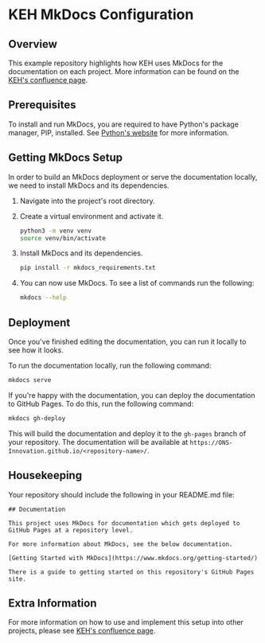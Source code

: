 # KEH MkDocs Configuration
## Overview
This example repository highlights how KEH uses MkDocs for the documentation on each project. More information can be found on the [KEH's confluence page](https://confluence.ons.gov.uk/pages/viewpage.action?pageId=225098833).

## Prerequisites

To install and run MkDocs, you are required to have Python's package manager, PIP, installed. See [Python's website](https://www.python.org/) for more information. 

## Getting MkDocs Setup

In order to build an MkDocs deployment or serve the documentation locally, we need to install MkDocs and its dependencies.

1. Navigate into the project's root directory.

2. Create a virtual environment and activate it.

    ```bash
    python3 -m venv venv
    source venv/bin/activate
    ```

2. Install MkDocs and its dependencies.

    ```bash
    pip install -r mkdocs_requirements.txt
    ```

3. You can now use MkDocs. To see a list of commands run the following:

    ```bash
    mkdocs --help
    ```

## Deployment

Once you've finished editing the documentation, you can run it locally to see how it looks.

To run the documentation locally, run the following command:

```bash
mkdocs serve
```

If you're happy with the documentation, you can deploy the documentation to GitHub Pages. To do this, run the following command:

```bash
mkdocs gh-deploy
```

This will build the documentation and deploy it to the `gh-pages` branch of your repository. The documentation will be available at `https://ONS-Innovation.github.io/<repository-name>/`.

## Housekeeping

Your repository should include the following in your README.md file:
```
## Documentation
 
This project uses MkDocs for documentation which gets deployed to GitHub Pages at a repository level.
 
For more information about MkDocs, see the below documentation.
 
[Getting Started with MkDocs](https://www.mkdocs.org/getting-started/)
 
There is a guide to getting started on this repository's GitHub Pages site.
```

## Extra Information

For more information on how to use and implement this setup into other projects, please see [KEH's confluence page](https://confluence.ons.gov.uk/pages/viewpage.action?pageId=225098833).
